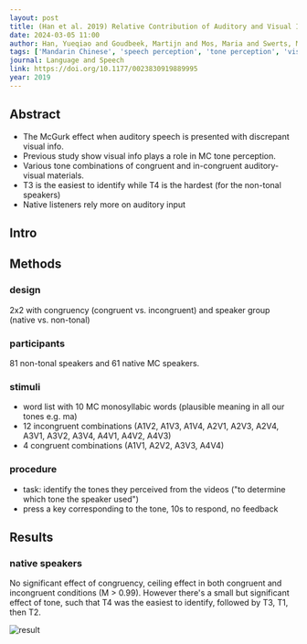 ```yaml
---
layout: post
title: (Han et al. 2019) Relative Contribution of Auditory and Visual Information to Mandarin Chinese Tone Identification by Native and Tone-naïve Listeners
date: 2024-03-05 11:00
author: Han, Yueqiao and Goudbeek, Martijn and Mos, Maria and Swerts, Marc
tags: ['Mandarin Chinese', 'speech perception', 'tone perception', 'visual cues', 'McGurk effect']
journal: Language and Speech
link: https://doi.org/10.1177/0023830919889995
year: 2019
---
```


## Abstract

- The McGurk effect when auditory speech is presented with discrepant visual info. 
- Previous study show visual info plays a role in MC tone perception. 
- Various tone combinations of congruent and in-congruent auditory-visual materials.
- T3 is the easiest to identify while T4 is the hardest (for the non-tonal speakers)
- Native listeners rely more on auditory input

## Intro

## Methods

### design

2x2 with congruency (congruent vs. incongruent) and speaker group (native vs.  non-tonal)

### participants

81 non-tonal speakers and 61 native MC speakers. 

### stimuli

- word list with 10 MC monosyllabic words (plausible meaning in all our tones e.g. ma)
- 12 incongruent combinations (A1V2, A1V3, A1V4, A2V1, A2V3, A2V4, A3V1, A3V2, A3V4, A4V1, A4V2, A4V3)
- 4 congruent combinations (A1V1, A2V2, A3V3, A4V4)

### procedure

- task: identify the tones they perceived from the videos ("to determine which tone the speaker used")
- press a key corresponding to the tone, 10s to respond, no feedback

## Results

### native speakers

No significant effect of congruency, ceiling effect in both congruent and incongruent conditions (M > 0.99). However there's a small but significant effect of tone, such that T4 was the easiest to identify, followed by T3, T1, then T2. 

![result](/reading-notes/img/articles-phd/han-2019-1.png)